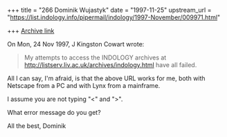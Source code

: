 +++
title = "266 Dominik Wujastyk"
date = "1997-11-25"
upstream_url = "https://list.indology.info/pipermail/indology/1997-November/009971.html"

+++
[Archive link](https://list.indology.info/pipermail/indology/1997-November/009971.html)

On Mon, 24 Nov 1997, J Kingston Cowart wrote:

> My attempts to access the INDOLOGY archives at
> <http://listserv.liv.ac.uk/archives/indology.html>
> have all failed.

All I can say, I'm afraid, is that the above URL works for me, both with
Netscape from a PC and with Lynx from a mainframe.

I assume you are not typing "<" and ">".

What error message do you get?

All the best,
Dominik



